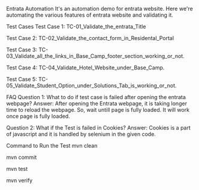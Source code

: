 Entrata Automation
It's an automation demo for entrata website. Here we're automating the various features of entrata website and validating it.

Test Cases
Test Case 1: TC-01_Validate_the_entrata_Title

Test Case 2: TC-02_Validate_the_contact_form_in_Residental_Portal

Test Case 3: TC-03_Validate_all_the_links_in_Base_Camp_footer_section_working_or_not.

Test Case 4: TC-04_Validate_Hotel_Website_under_Base_Camp.

Test Case 5: TC-05_Validate_Student_Option_under_Solutions_Tab_is_working_or_not.

FAQ
Question 1: What to do if test case is failed after opening the entrata webpage?
Answer: After opening the Entrata webpage, it is taking longer time to reload the webpage. So, wait untill page is fully loaded. It will work once page is fully loaded.

Question 2: What if the Test is failed in Cookies?
Answer: Cookies is a part of javascript and it is handled by selenium in the given code.

Command to Run the Test
mvn clean

mvn commit

mvn test

mvn verify
